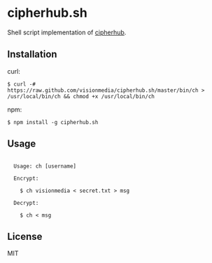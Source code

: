 
# cipherhub.sh

  Shell script implementation of [cipherhub](https://github.com/substack/cipherhub).

## Installation

  curl:

```
$ curl -# https://raw.github.com/visionmedia/cipherhub.sh/master/bin/ch > /usr/local/bin/ch && chmod +x /usr/local/bin/ch
```

  npm:

```
$ npm install -g cipherhub.sh
```

## Usage

```

  Usage: ch [username]

  Encrypt:

    $ ch visionmedia < secret.txt > msg

  Decrypt:

    $ ch < msg

```

## License

  MIT